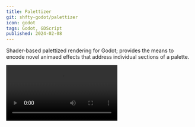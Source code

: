 ```yaml
---
title: Palettizer
git: shfty-godot/palettizer
icon: godot
tags: Godot, GDScript
published: 2024-02-08
---
```


Shader-based palettized rendering for Godot; provides the means to encode
novel animaed effects that address individual sections of a palette.

![Animated Palette Effects](video.mkv)

